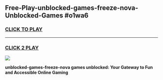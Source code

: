 
## Free-Play-unblocked-games-freeze-nova-Unblocked-Games #o1wa6
<h3>
<a href="https://news.freeplayer.one?title=unblocked-games-freeze-nova&ref=8M">CLICK TO PLAY</a></h3>
<hr>

<h3>
<a href="https://news.freeplayer.one?title=unblocked-games-freeze-nova&ref=8M">CLICK 2 PLAY</a>
  
</h3>

<a href="https://news.freeplayer.one?title=unblocked-games-freeze-nova&ref=8M"><img src="https://clearcache.store/games.png"></a>


**unblocked-games-freeze-nova games unblocked: Your Gateway to Fun and Accessible Online Gaming**
